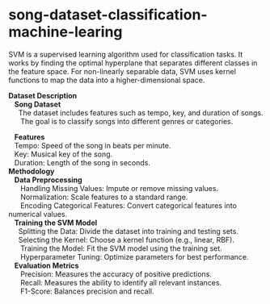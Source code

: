 # song-dataset-classification-machine-learing
SVM is a supervised learning algorithm used for classification tasks. It works by finding the optimal hyperplane that separates different classes in the feature space. For non-linearly separable data, SVM uses kernel functions to map the data into a higher-dimensional space.

**Dataset Description**</br>
 &nbsp;&nbsp; **Song Dataset**</br>
 &nbsp;&nbsp;&nbsp;&nbsp; The dataset includes features such as tempo, key, and duration of songs.</br>
 &nbsp;&nbsp; &nbsp;&nbsp;    The goal is to classify songs into different genres or categories.

&nbsp;&nbsp; **Features**</br>
&nbsp;&nbsp; Tempo: Speed of the song in beats per minute.</br>
&nbsp;&nbsp; Key: Musical key of the song.</br>
&nbsp;&nbsp; Duration: Length of the song in seconds.</br>
**Methodology**</br>
&nbsp;&nbsp; **Data Preprocessing**</br>
&nbsp;&nbsp; &nbsp;&nbsp; Handling Missing Values: Impute or remove missing values.</br>
&nbsp;&nbsp; &nbsp;&nbsp; Normalization: Scale features to a standard range.</br>
&nbsp;&nbsp; &nbsp;&nbsp; Encoding Categorical Features: Convert categorical features into numerical values.</br>
&nbsp;&nbsp; **Training the SVM Model**</br>
&nbsp;&nbsp;&nbsp;&nbsp;  Splitting the Data: Divide the dataset into training and testing sets.</br>
&nbsp;&nbsp;&nbsp;&nbsp;  Selecting the Kernel: Choose a kernel function (e.g., linear, RBF).</br>
&nbsp;&nbsp; &nbsp;&nbsp; Training the Model: Fit the SVM model using the training set.</br>
&nbsp;&nbsp; &nbsp;&nbsp; Hyperparameter Tuning: Optimize parameters for best performance.</br>
&nbsp;&nbsp; **Evaluation Metrics**</br>
&nbsp;&nbsp; &nbsp;&nbsp; Precision: Measures the accuracy of positive predictions.</br>
&nbsp;&nbsp; &nbsp;&nbsp; Recall: Measures the ability to identify all relevant instances.</br>
&nbsp;&nbsp; &nbsp;&nbsp; F1-Score: Balances precision and recall.</br>

